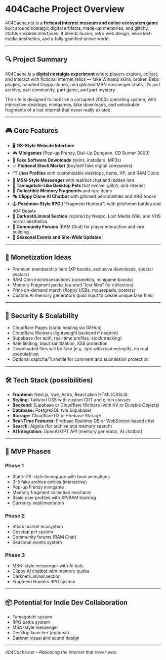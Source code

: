 # 404Cache Project Overview

404Cache.net is a **fictional internet museum and online ecosystem game** built around nostalgic digital artifacts, made-up memories, and glitchy, 2000s-inspired interfaces. It blends humor, retro web design, eerie lost-media aesthetics, and a fully gamified online world.

---

## 🔍 Project Summary

404Cache is a **digital nostalgia experiment** where players explore, collect, and interact with fictional internet relics — fake Winamp skins, broken Bebo plugins, haunted Clippy clones, and glitched MSN messenger chats. It’s part archive, part community, part game, and part mystery.

The site is designed to look like a corrupted 2000s operating system, with interactive desktops, minigames, fake downloads, and unlockable fragments of a lost internet that never really existed.

---

## 🎮 Core Features

- 🖥️ **OS-Style Website Interface**
- 🎮 **Minigames** (Pop-up Frenzy, Dial-Up Dungeon, CD Burner 3000)
- 💾 **Fake Software Downloads** (skins, installers, MP3s)
- 📈 **Fictional Stock Market** (buy/sell fake digital companies)
- 🗂️ **User Profiles** with customizable desktops, items, XP, and RAM Coins
- 💬 **MSN-Style Messenger** with real/bot chat and hidden lore
- 🐣 **Tamagotchi-Like Desktop Pets** that evolve, glitch, and interact
- 🧩 **Collectible Memory Fragments** and rare items
- 🎭 **Clippy Clone AI Chatbot** with glitched personalities and ARG hooks
- 🕹️ **Pokémon-Style RPG** ("Fragment Hunters") with glitchmon battles and 404 Beasts
- 🖤 **Darknet/Liminal Section** inspired by Nexpo, Lost Media Wiki, and VHS horror aesthetics
- 💬 **Community Forums** (RAM Chat) for player interaction and lore building
- 🎁 **Seasonal Events and Site-Wide Updates**

---

## 💸 Monetization Ideas

- Premium membership tiers (XP boosts, exclusive downloads, special avatars)
- RAM Coin microtransactions (cosmetics, minigame boosts)
- Memory Fragment packs (curated “lost files” for collectors)
- Print-on-demand merch (floppy USBs, mousepads, posters)
- Custom AI memory generators (paid input to create unique fake files)

---

## 🔐 Security & Scalability

- Cloudflare Pages (static hosting via GitHub)
- Cloudflare Workers (lightweight backend if needed)
- Supabase (for auth, real-time profiles, stock tracking)
- Rate limiting, input sanitization, XSS protection
- Downloaded files will be fake (e.g. zips with readme/mp3s, no real executables)
- Optional captcha/Turnstile for comment and submission protection

---

## 🛠️ Tech Stack (possibilities)

- **Frontend:** Next.js, Vue, Astro, React plain HTML/CSS/JS
- **Styling:** Tailwind CSS with custom CRT and glitch classes
- **Backend:** Supabase or Cloudflare Workers (with KV or Durable Objects)
- **Database:** PostgreSQL (via Supabase)
- **Storage:** Cloudflare R2 or Firebase Storage
- **Real-Time Features:** Firebase Realtime DB or WebSocket-based chat
- **Search:** Algolia (for archive and memory search)
- **AI Integration:** OpenAI GPT API (memory generator, AI chatbot)

---

## 📅 MVP Phases

### Phase 1
- Static OS-style homepage with boot animations
- 3–5 fake archive entries (interactive)
- Pop-up Frenzy minigame
- Memory fragment collection mechanic
- Basic user profiles with XP/RAM tracking
- Currency implementation

### Phase 2
- Stock market ecosystem
- Desktop pet system
- Community forums (RAM Chat)
- Seasonal events system

### Phase 3
- MSN-style messenger with AI bots
- Clippy AI chatbot with memory quirks
- Darknet/Liminal section
- Fragment Hunters RPG system

---

## 📦 Potential for Indie Dev Collaboration
- Tamagotchi system
- RPG battle system
- MSN-style messenger
- Desktop launcher (optional)
- Darknet visual and sound design

---

*404Cache.net – Rebooting the internet that never was.*
